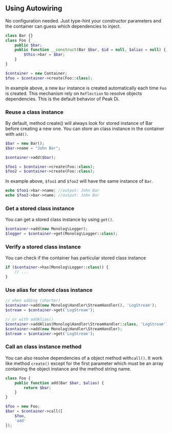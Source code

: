 ## Using Autowiring

No configuration needed. Just type-hint your constructor parameters and the container can guess which dependencies to inject.

```php
class Bar {}
class Foo {
    public $bar;
    public function __construct(Bar $bar, $id = null, $alias = null) {
        $this->bar = $bar;
    }
}

$container = new Container;
$foo = $container->create(Foo::class);
```
In example above, a new ``Bar`` instance is created automatically each time ```Foo``` is created. This mechanism rely on ```Reflection``` to resolve objects dependencies. This is the default behavior of Peak Di.


### Reuse a class instance

By default, method create() will always look for stored instance of Bar before creating a new one.
You can store an class instance in the container with ```add()```.

```php
$bar = new Bar();
$bar->name = "John Bar";

$container->add($bar);

$foo1 = $container->create(Foo::class);
$foo2 = $container->create(Foo::class);
```

In example above, ```$foo1``` and ```$foo2``` will have the same instance of ```Bar```.

```php
echo $foo1->bar->name; //output: John Bar
echo $foo2->bar->name; //output: John Bar
```

### Get a stored class instance

You can get a stored class instance by using ```get()```.

```php
$container->add(new Monolog\Logger);
$logger = $container->get(Monolog\Logger::class);
```

### Verify a stored class instance

You can check if the container has particular stored class instance

```php
if ($container->has(Monolog\Logger::class)) {
    // ...
}
```

### Use alias for stored class instance


```php
// when adding (shorter)
$container->add(new Monolog\Handler\StreamHandler(), 'LogStream');
$stream = $container->get('LogStream');

// or with addAlias()
$container->addAlias(Monolog\Handler\StreamHandler::class, 'LogStream');
$container->add(new Monolog\Handler\StreamHandler);
$stream = $container->get('LogStream');
```

### Call an class instance method

You can also resolve dependencies of a object method with```call()```. It work like method ```create()``` except for the first parameter which must be an array containing the object instance and the method string name. 

```php
class Foo {
    public function add(Bar $bar, $alias) {
        return $bar;
    }
}

$foo = new Foo;
$bar = $container->call([
    $foo,
    'add'
]);
```